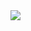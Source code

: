 <img src="https://github-readme-stats.vercel.app/api?username=shu6hamprasad&show_icons=true&theme=dark" />
